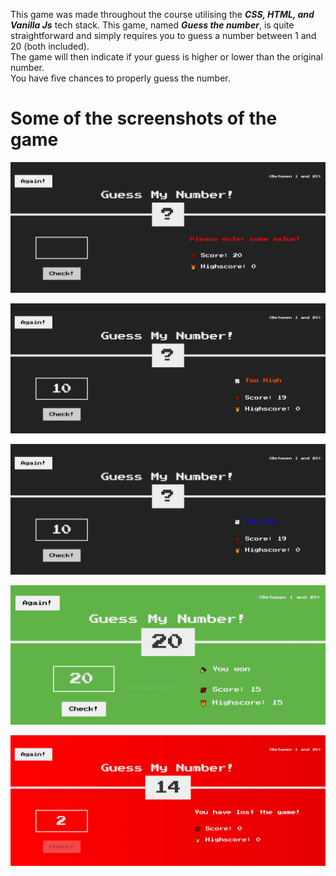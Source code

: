 This game was made throughout the course utilising the ***CSS, HTML, and Vanilla Js*** tech stack.
This game, named  ***Guess the number***, is quite straightforward and simply requires you to guess a number between 1 and 20 (both included).<br>
The game will then indicate if your guess is higher or lower than the original number.<br>
You have five chances to properly guess the number.

# Some of the screenshots of the game

![Screenshot3](https://github.com/vipulgoel30/Guess-Number/blob/6f7c05d871d8e7e1c5b873a4e7cd38dd14f31efd/SnapShots/Screenshot3.png)


![Screenshot 1](https://github.com/vipulgoel30/Guess-Number/blob/5dfb70f25ab26a577c5f6255df84f5487e30683e/SnapShots/Screenshot%201.png)


![Screenshot 4](https://github.com/vipulgoel30/Guess-Number/blob/6f7c05d871d8e7e1c5b873a4e7cd38dd14f31efd/SnapShots/Screenshot%204.png)


![Screenshot 2](https://github.com/vipulgoel30/Guess-Number/blob/984d881ddfa935c34c163fe95550e84cfca66f81/SnapShots/Screenshot%202.png)


![Screenshot 5](https://github.com/vipulgoel30/Guess-Number/blob/71f6869c75d20c6fbb2e7691b3d7a9f897a5245d/SnapShots/Screenshot%205.png)



